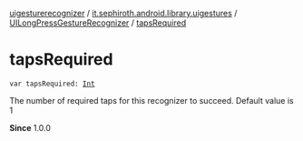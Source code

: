 [uigesturerecognizer](../../index.md) / [it.sephiroth.android.library.uigestures](../index.md) / [UILongPressGestureRecognizer](index.md) / [tapsRequired](./taps-required.md)

# tapsRequired

`var tapsRequired: `[`Int`](https://kotlinlang.org/api/latest/jvm/stdlib/kotlin/-int/index.html)

The number of required taps for this recognizer to succeed.
Default value is 1

**Since**
1.0.0

